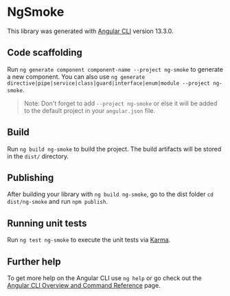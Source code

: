 # NgSmoke

This library was generated with [Angular CLI](https://github.com/angular/angular-cli) version 13.3.0.

## Code scaffolding

Run `ng generate component component-name --project ng-smoke` to generate a new component. You can also use `ng generate directive|pipe|service|class|guard|interface|enum|module --project ng-smoke`.
> Note: Don't forget to add `--project ng-smoke` or else it will be added to the default project in your `angular.json` file. 

## Build

Run `ng build ng-smoke` to build the project. The build artifacts will be stored in the `dist/` directory.

## Publishing

After building your library with `ng build ng-smoke`, go to the dist folder `cd dist/ng-smoke` and run `npm publish`.

## Running unit tests

Run `ng test ng-smoke` to execute the unit tests via [Karma](https://karma-runner.github.io).

## Further help

To get more help on the Angular CLI use `ng help` or go check out the [Angular CLI Overview and Command Reference](https://angular.io/cli) page.
